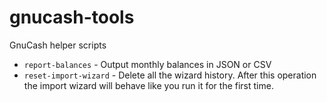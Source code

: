 # gnucash-tools
GnuCash helper scripts

- `report-balances` - Output monthly balances in JSON or CSV
- `reset-import-wizard` - Delete all the wizard history. After this operation the import wizard will behave like you
  run it for the first time.